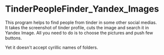 # TinderPeopleFinder_Yandex_Images
This program helps to find people from tinder in some other social medias. It takes the screenshot of tinder profile, cuts the image and search it in Yandex Image. All you need to do is to choose the pictures and push few buttons.

Yet it doesn't accept cyrillic names of folders.
